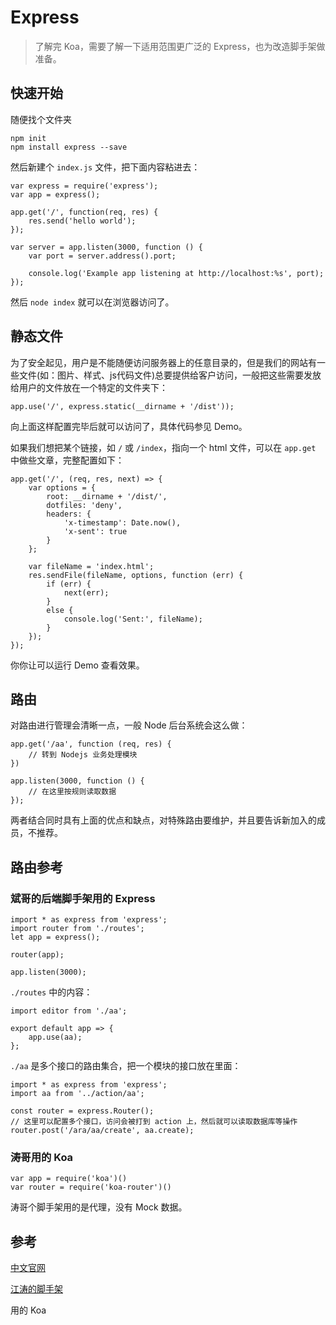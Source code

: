 # Express

> 了解完 Koa，需要了解一下适用范围更广泛的 Express，也为改造脚手架做准备。

## 快速开始

随便找个文件夹

    npm init
    npm install express --save

然后新建个 `index.js` 文件，把下面内容粘进去：

    var express = require('express');
    var app = express();

    app.get('/', function(req, res) {
        res.send('hello world');
    });

    var server = app.listen(3000, function () {
        var port = server.address().port;

        console.log('Example app listening at http://localhost:%s', port);
    });

然后 `node index` 就可以在浏览器访问了。

## 静态文件

为了安全起见，用户是不能随便访问服务器上的任意目录的，但是我们的网站有一些文件(如：图片、样式、js代码文件)总要提供给客户访问，一般把这些需要发放给用户的文件放在一个特定的文件夹下：

    app.use('/', express.static(__dirname + '/dist'));

向上面这样配置完毕后就可以访问了，具体代码参见 Demo。

如果我们想把某个链接，如 `/` 或 `/index`，指向一个 html 文件，可以在 `app.get` 中做些文章，完整配置如下：

    app.get('/', (req, res, next) => {
        var options = {
            root: __dirname + '/dist/',
            dotfiles: 'deny',
            headers: {
                'x-timestamp': Date.now(),
                'x-sent': true
            }
        };

        var fileName = 'index.html';
        res.sendFile(fileName, options, function (err) {
            if (err) {
                next(err);
            } 
            else {
                console.log('Sent:', fileName);
            }
        });
    });

你你让可以运行 Demo 查看效果。

## 路由

对路由进行管理会清晰一点，一般 Node 后台系统会这么做：

    app.get('/aa', function (req, res) {
        // 转到 Nodejs 业务处理模块
    })

    app.listen(3000, function () {
        // 在这里按规则读取数据
    });

两者结合同时具有上面的优点和缺点，对特殊路由要维护，并且要告诉新加入的成员，不推荐。

## 路由参考

### 斌哥的后端脚手架用的 Express

    import * as express from 'express';
    import router from './routes';
    let app = express();

    router(app);

    app.listen(3000);

`./routes` 中的内容：

    import editor from './aa';

    export default app => {
        app.use(aa);
    };

`./aa` 是多个接口的路由集合，把一个模块的接口放在里面：

    import * as express from 'express';
    import aa from '../action/aa';

    const router = express.Router();
    // 这里可以配置多个接口，访问会被打到 action 上，然后就可以读取数据库等操作
    router.post('/ara/aa/create', aa.create);

### 涛哥用的 Koa

    var app = require('koa')()
    var router = require('koa-router')()

涛哥个脚手架用的是代理，没有 Mock 数据。

## 参考

[中文官网](http://www.expressjs.com.cn/)

[江涛的脚手架](https://github.com/chef-template/vue-mobile)

用的 Koa